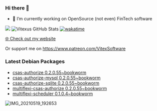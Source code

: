 ### Hi there 👋

- 🔭 I’m currently working on OpenSource  (not even) FinTech software

![](https://komarev.com/ghpvc/?username=Vitexus)
![Vitexus GitHub Stats](https://github-readme-stats.vercel.app/api?username=Vitexus&show_icons=true)
[![wakatime](https://wakatime.com/badge/user/5abba9ca-813e-43ac-9b5f-b1cfdf3dc1c7.svg)](https://wakatime.com/@5abba9ca-813e-43ac-9b5f-b1cfdf3dc1c7)

<p><a href="https://vitexsoftware.cz">🌐 Check out my website</a></p>

Or support me on https://www.patreon.com/VitexSoftware

### Latest Debian Packages
<!-- DEBIAN-PACKAGES-LIST:START -->
- [csas-authorize 0.2.0.55~bookworm](https://repo.vitexsoftware.com/package.php?package=csas-authorize)
- [csas-authorize-mysql 0.2.0.55~bookworm](https://repo.vitexsoftware.com/package.php?package=csas-authorize-mysql)
- [csas-authorize-sqlite 0.2.0.55~bookworm](https://repo.vitexsoftware.com/package.php?package=csas-authorize-sqlite)
- [multiflexi-csas-authorize 0.2.0.55~bookworm](https://repo.vitexsoftware.com/package.php?package=multiflexi-csas-authorize)
- [multiflexi-scheduler 0.1.0.4~bookworm](https://repo.vitexsoftware.com/package.php?package=multiflexi-scheduler)
<!-- DEBIAN-PACKAGES-LIST:END -->

![IMG_20210519_192653](https://user-images.githubusercontent.com/2621130/120022731-1bd48900-bfed-11eb-90f9-4f88f560b8b7.jpg)

<!--
**Vitexus/Vitexus** is a ✨ _special_ ✨ repository because its `README.md` (this file) appears on your GitHub profile.

Here are some ideas to get you started:

- 🌱 I’m currently learning ...
- 👯 I’m looking to collaborate on ...
- 🤔 I’m looking for help with ...
- 💬 Ask me about ...
- 📫 How to reach me: ...
- 😄 Pronouns: ...
- ⚡ Fun fact: ...
-->


